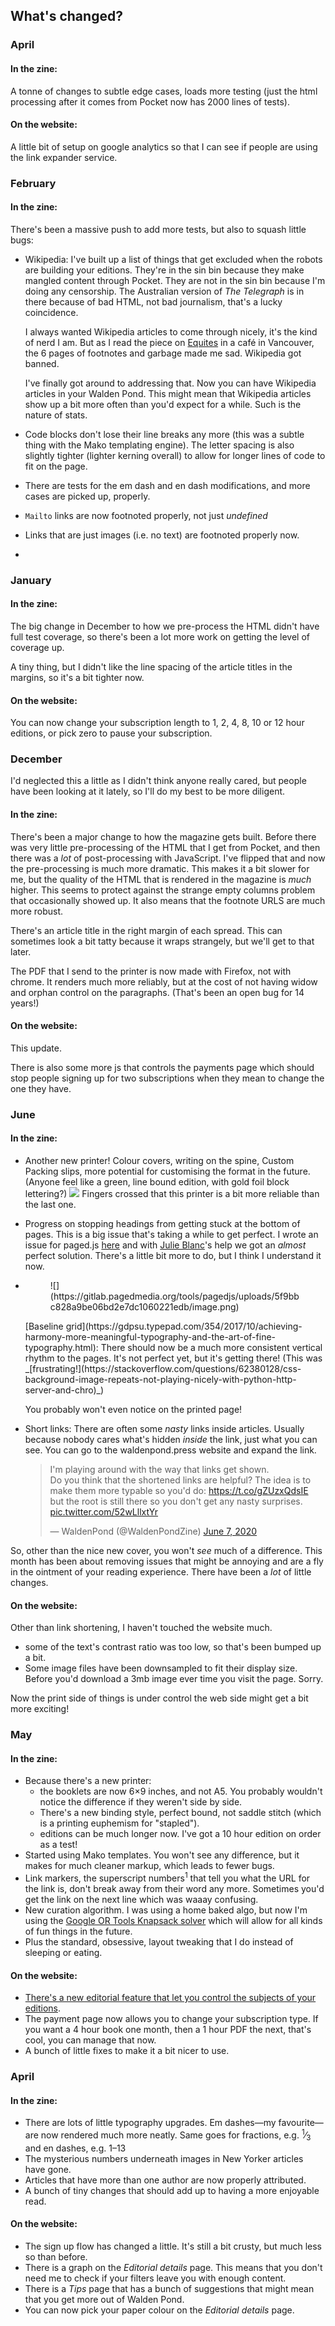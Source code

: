 ## What's changed?

### April

#### In the zine:

A tonne of changes to subtle edge cases, loads more testing (just the html processing after it comes from Pocket now has 2000 lines of tests).

#### On the website:

A little bit of setup on google analytics so that I can see if people are using the link expander service.

### February

#### In the zine:

There's been a massive push to add more tests, but also to squash little bugs:

- Wikipedia: I've built up a list of things that get excluded when the robots are building your editions. They're in the sin bin because they make mangled content through Pocket. They are not in the sin bin because I'm doing any censorship. The Australian version of _The Telegraph_ is in there because of bad HTML, not bad journalism, that's a lucky coincidence.

  I always wanted Wikipedia articles to come through nicely, it's the kind of nerd I am. But as I read the piece on [Equites](https://en.wikipedia.org/wiki/Equites) in a café in Vancouver, the 6 pages of footnotes and garbage made me sad. Wikipedia got banned.

  I've finally got around to addressing that. Now you can have Wikipedia articles in your Walden Pond. This might mean that Wikipedia articles show up a bit more often than you'd expect for a while. Such is the nature of stats.

- Code blocks don't lose their line breaks any more (this was a subtle thing with the Mako templating engine). The letter spacing is also slightly tighter (lighter kerning overall) to allow for longer lines of code to fit on the page.
- There are tests for the em dash and en dash modifications, and more cases are picked up, properly.
- `Mailto` links are now footnoted properly, not just _undefined_
- Links that are just images (i.e. no text) are footnoted properly now.
-

### January

#### In the zine:

The big change in December to how we pre-process the HTML didn't have full test coverage, so there's been a lot more work on getting the level of coverage up.

A tiny thing, but I didn't like the line spacing of the article titles in the margins, so it's a bit tighter now.

#### On the website:

You can now change your subscription length to 1, 2, 4, 8, 10 or 12 hour editions, or pick zero to pause your subscription.

### December

I'd neglected this a little as I didn't think anyone really cared, but people have been looking at it lately, so I'll do my best to be more diligent.

#### In the zine:

There's been a major change to how the magazine gets built. Before there was very little pre-processing of the HTML that I get from Pocket, and then there was a _lot_ of post-processing with JavaScript. I've flipped that and now the pre-processing is much more dramatic. This makes it a bit slower for me, but the quality of the HTML that is rendered in the magazine is _much_ higher. This seems to protect against the strange empty columns problem that occasionally showed up. It also means that the footnote URLS are much more robust.

There's an article title in the right margin of each spread. This can sometimes look a bit tatty because it wraps strangely, but we'll get to that later.

The PDF that I send to the printer is now made with Firefox, not with chrome. It renders much more reliably, but at the cost of not having widow and orphan control on the paragraphs. (That's been an open bug for 14 years!)

#### On the website:

This update.

There is also some more js that controls the payments page which should stop people signing up for two subscriptions when they mean to change the one they have.

### June

#### In the zine:

- Another new printer! Colour covers, writing on the spine, Custom Packing slips, more potential for customising the format in the future. (Anyone feel like a green, line bound edition, with gold foil block lettering?)
  ![](https://scontent.fsyd4-1.fna.fbcdn.net/v/t1.15752-9/106074191_2759750760927006_2981368718359004560_n.jpg?_nc_cat=105&_nc_sid=b96e70&_nc_ohc=h8DCTaFyRfIAX9HuuDA&_nc_ht=scontent.fsyd4-1.fna&oh=fd16fb212e60567c7812f33b8314e875&oe=5F1C1EF6)
  Fingers crossed that this printer is a bit more reliable than the last one.
- Progress on stopping headings from getting stuck at the bottom of pages. This is a big issue that's taking a while to get perfect. I wrote an issue for paged.js [here](https://gitlab.pagedmedia.org/tools/pagedjs/issues/212) and with [Julie Blanc](https://twitter.com/julieblancfr)'s help we got an _almost_ perfect solution. There's a little bit more to do, but I think I understand it now.
- <figure class="half-width right">
  ![](https://gitlab.pagedmedia.org/tools/pagedjs/uploads/5f9bbc828a9be06bd2e7dc1060221edb/image.png)

  </figure>
  [Baseline grid](https://gdpsu.typepad.com/354/2017/10/achieving-harmony-more-meaningful-typography-and-the-art-of-fine-typography.html): There should now be a much more consistent vertical rhythm to the pages. It's not perfect yet, but it's getting there! (This was _[frustrating!](https://stackoverflow.com/questions/62380128/css-background-image-repeats-not-playing-nicely-with-python-http-server-and-chro)_)

  You probably won't even notice on the printed page!

- Short links: There are often some _nasty_ links inside articles. Usually because nobody cares what's hidden _inside_ the link, just what you can see. You can go to the waldenpond.press website and expand the link.

    <blockquote class="twitter-tweet"><p lang="en" dir="ltr">I&#39;m playing around with the way that links get shown.<br>Do you think that the shortened links are helpful? The idea is to make them more typable so you&#39;d do: <a href="https://t.co/gZUzxQdsIE">https://t.co/gZUzxQdsIE</a><br>but the root is still there so you don&#39;t get any nasty surprises. <a href="https://t.co/52wLllxtYr">pic.twitter.com/52wLllxtYr</a></p>&mdash; WaldenPond (@WaldenPondZine) <a href="https://twitter.com/WaldenPondZine/status/1269616178827149312?ref_src=twsrc%5Etfw">June 7, 2020</a></blockquote> <script async src="https://platform.twitter.com/widgets.js" charset="utf-8"></script>

So, other than the nice new cover, you won't _see_ much of a difference. This month has been about removing issues that might be annoying and are a fly in the ointment of your reading experience. There have been a _lot_ of little changes.

#### On the website:

Other than link shortening, I haven't touched the website much.

- some of the text's contrast ratio was too low, so that's been bumped up a bit.
- Some image files have been downsampled to fit their display size. Before you'd download a 3mb image ever time you visit the page. Sorry.

Now the print side of things is under control the web side might get a bit more exciting!

### May

#### In the zine:

- Because there's a new printer:
  - the booklets are now 6&times;9 inches, and not A5. You probably wouldn't notice the difference if they weren't side by side.
  - There's a new binding style, perfect bound, not saddle stitch (which is a printing euphemism for "stapled").
  - editions can be much longer now. I've got a 10 hour edition on order as a test!
- Started using Mako templates. You won't see any difference, but it makes for much cleaner markup, which leads to fewer bugs.
- Link markers, the superscript numbers<sup>1</sup> that tell you what the URL for the link is, don't break away from their word any more. Sometimes you'd get the link on the next line which was waaay confusing.
- New curation algorithm. I was using a home baked algo, but now I'm using the [Google OR Tools Knapsack solver](https://developers.google.com/optimization/bin/knapsack) which will allow for all kinds of fun things in the future.
- Plus the standard, obsessive, layout tweaking that I do instead of sleeping or eating.

#### On the website:

- [There's a new editorial feature that let you control the subjects of your editions](https://twitter.com/WaldenPondZine/status/1264813627069984768).
- The payment page now allows you to change your subscription type. If you want a 4 hour book one month, then a 1 hour PDF the next, that's cool, you can manage that now.
- A bunch of little fixes to make it a bit nicer to use.

### April

#### In the zine:

- There are lots of little typography upgrades. Em dashes&mdash;my
  favourite&mdash;are now rendered much more neatly. Same goes for fractions,
  e.g. <sup>1</sup>&frasl;<sub>3</sub> and en dashes, e.g. 1<span class="wp-ndash">&ndash;</span>13
- The mysterious numbers underneath images in New Yorker articles have gone.
- Articles that have more than one author are now properly attributed.
- A bunch of tiny changes that should add up to having a more enjoyable read.

#### On the website:

- The sign up flow has changed a little. It's still a bit crusty, but much less so than before.
- There is a graph on the <em>Editorial details</em> page. This means that you don't need me to check if your filters leave you with enough content.
- There is a <em>Tips</em> page that has a bunch of suggestions that might mean that you get more out of Walden Pond.
- You can now pick your paper colour on the <em>Editorial details</em> page.
